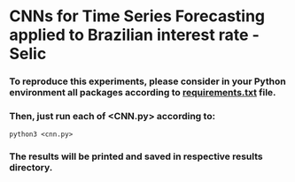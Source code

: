 # CNNs for Time Series Forecasting applied to Brazilian interest rate - Selic
### To reproduce this experiments, please consider in your Python environment all packages according to [requirements.txt](https://github.com/romoreira/Selic-TSPrediction/blob/main/requirements.txt) file.

### Then, just run each of <CNN.py> according to:
    python3 <cnn.py>

### The results will be printed and saved in respective results directory.